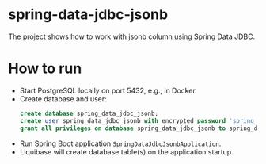 # spring-data-jdbc-jsonb

The project shows how to work with jsonb column using Spring Data JDBC.

# How to run

- Start PostgreSQL locally on port 5432, e.g., in Docker.
- Create database and user:
  ```sql
  create database spring_data_jdbc_jsonb;
  create user spring_data_jdbc_jsonb with encrypted password 'spring_data_jdbc_jsonb';
  grant all privileges on database spring_data_jdbc_jsonb to spring_data_jdbc_jsonb;
  ```
- Run Spring Boot application `SpringDataJdbcJsonbApplication`.
- Liquibase will create database table(s) on the application startup.